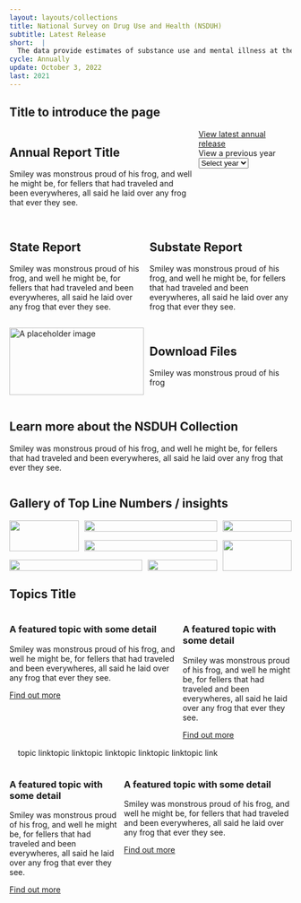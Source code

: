 ```yaml
---
layout: layouts/collections
title: National Survey on Drug Use and Health (NSDUH)
subtitle: Latest Release
short:  |
  The data provide estimates of substance use and mental illness at the national, state, and substate levels. NSDUH data also help to identify the extent of substance use and mental illness among different subgroups, estimate trends over time, and determine the need for treatment services.
cycle: Annually
update: October 3, 2022
last: 2021
---
```

<style>
a.hide-link {
  text-decoration: none;
  color: #1b1b1b;
}
img {
    width: 100%;
    height: 100%;
    max-width: 100%;
    max-height: 100%;
}
.button-list{
  display: flex;
  margin: 15px;
}

.box1 { grid-area: box1; }
.box2 { grid-area: box2; }
.box3 { grid-area: box3; }
.box4 { grid-area: box4; }
.box5 { grid-area: box5; }
.box6 { grid-area: box6; }
.box7 { grid-area: box7; }

@media screen and (max-width: 799px){
  .bento > div {
    margin-bottom: 15px;
  }
}
@media screen and (min-width: 800px){
  .bento1 {
    display: grid;
    grid-template-columns: auto;
    grid-template-rows: auto;
    column-gap: 10px;
    row-gap: 15px;
    grid-template-areas:
      "box1 box1 box1 box2"
      "box3 box3 box4 box4"
      "box5 box5 box6 box6"
      "box7 box7 box7 box7"
  }
  .bento2 {
    display: grid;
    grid-template-columns: auto;
    grid-template-rows: auto;
    column-gap: 10px;
    row-gap: 15px;
    grid-template-areas:
      "box1 box2 box2 box3"
      "box1 box4 box4 box5"
      "box6 box6 box7 box5"
  }
  .bento3 {
    display: grid;
    grid-template-columns: auto;
    grid-template-rows: auto;
    column-gap: 10px;
    row-gap: 15px;
    grid-template-areas:
      "box1 box1 box2"
  }
  .bento4 {
    display: grid;
    grid-template-columns: auto;
    grid-template-rows: auto;
    column-gap: 10px;
    row-gap: 15px;
    grid-template-areas:
      "box2 box1 box1"
  }
}

@media screen and (min-width: 1200px){
  .bento1 {
    display: grid;
    grid-template-columns: auto;
    grid-template-rows: auto;
    column-gap: 10px;
    row-gap: 15px;
    grid-template-areas:
      "box1 box1 box1 box2"
      "box3 box5 box5 box4"
      "box3 box6 box6 box4"
      "box7 box7 box7 box7"
  }
  .bento2 {
    display: grid;
    grid-template-columns: auto;
    grid-template-rows: auto;
    column-gap: 10px;
    row-gap: 15px;
    grid-template-areas:
      "box1 box2 box2 box3"
      "box1 box4 box4 box5"
      "box6 box6 box7 box5"
  }
}
</style>

## Title to introduce the page

<div class="bento bento1">
  <div class="box1 usa-card__container">
    <a class="hide-link" href="/">
    <div class="usa-card__header"><h2 class="usa-card__heading">Annual Report Title</h2></div>
    <div class="usa-card__body">
      <p>
        Smiley was monstrous proud of his frog, and well he might be, for fellers that had traveled and been everywheres, all said he laid over any frog that ever they see.
      </p>
    </div>
    </a>
  </div>
  <div class="box2 usa-card__container">
    <div class="usa-card__body">
      <a href="/">View latest annual release </a></br>
      <label class="usa-label" for="year">View a previous year</label>
      <div class="usa-combo-box">
        <select class="usa-select" name="year" id="year">
          <option value>Select year</option>
        </select>
      </div>
    </div>
  </div>
  <div class="box3 usa-card__container">
    <a class="hide-link" href="/">
    <div class="usa-card__header"><h2 class="usa-card__heading">State Report</h2></div>
    <div class="usa-card__body">
      <p>
        Smiley was monstrous proud of his frog, and well he might be, for fellers that had traveled and been everywheres, all said he laid over any frog that ever they see.
      </p>
    </div>
    </a>
  </div>
  <div class="box4 usa-card__container">
    <a class="hide-link" href="/">
    <div class="usa-card__header"><h2 class="usa-card__heading">Substate Report</h2></div>
    <div class="usa-card__body">
      <p>
        Smiley was monstrous proud of his frog, and well he might be, for fellers that had traveled and been everywheres, all said he laid over any frog that ever they see.
      </p>
    </div>
    </a>
  </div>
  <div class="box5 usa-card__container">
    <a class="hide-link" href="/">
    <img
            src="https://designsystem.digital.gov/img/introducing-uswds-2-0/built-to-grow--alt.jpg"
            alt="A placeholder image"
          />
    </a>
  </div>
  <div class="box6 usa-card__container">
    <a class="hide-link" href="/">
    <div class="usa-card__header"><h2 class="usa-card__heading">Download Files</h2></div>
    <div class="usa-card__body">
      <p>
        Smiley was monstrous proud of his frog
      </p>
    </div>
    </a>
  </div>
  <div class="box7 usa-card__container">
    <a class="hide-link" href="/">
    <div class="usa-card__header"><h2 class="usa-card__heading">Learn more about the NSDUH Collection</h2></div>
    <div class="usa-card__body">
      <p>
        Smiley was monstrous proud of his frog, and well he might be, for fellers that had traveled and been everywheres, all said he laid over any frog that ever they see.
      </p>
    </div>
    </a>
  </div>
</div> <!-- close bento1 -->

## Gallery of Top Line Numbers / insights

<div class="bento bento2">
  <div class="box1 usa-card__container">
      <a class="hide-link" href="/">
      <img src="https://place-hold.it/600/ffffff?text=" />
      </a>
    </div>
  <div class="box2 usa-card__container">
    <a class="hide-link" href="/">
    <img src="https://place-hold.it/600/ffffff?text=" />
    </a>
  </div>
  <div class="box3 usa-card__container">
    <a class="hide-link" href="/">
    <img src="https://place-hold.it/600/ffffff?text=" />
    </a>
  </div>
  <div class="box4 usa-card__container">
    <a class="hide-link" href="/">
    <img src="https://place-hold.it/600/ffffff?text=" />
    </a>
  </div>
  <div class="box5 usa-card__container">
    <a class="hide-link" href="/">
    <img src="https://place-hold.it/600/ffffff?text=" />
    </a>
  </div>
  <div class="box6 usa-card__container">
    <a class="hide-link" href="/">
    <img src="https://place-hold.it/600/ffffff?text=" />
    </a>
  </div>
  <div class="box7 usa-card__container">
    <a class="hide-link" href="/">
    <img src="https://place-hold.it/600/ffffff?text=" />
    </a>
  </div>

</div><!-- close bento2 -->

## Topics Title

<div class="bento bento3">
  <div class="box1 usa-card__container">
    <div class="usa-card__header"><h3 class="usa-card__heading">A featured topic with some detail</h3></div>
    <div class="usa-card__body">
      <p>
        Smiley was monstrous proud of his frog, and well he might be, for fellers that had traveled and been everywheres, all said he laid over any frog that ever they see.
      </p>
    </div>
    <div class="usa-card__footer">
        <a href="#" class="usa-button">Find out more <i class="fa-sharp fa-solid fa-arrow-right"></i></a>
      </div>
  </div>
  <div class="box2 usa-card__container">
    <div class="usa-card__header"><h3 class="usa-card__heading">A featured topic with some detail</h3></div>
    <div class="usa-card__body">
      <p>
        Smiley was monstrous proud of his frog, and well he might be, for fellers that had traveled and been everywheres, all said he laid over any frog that ever they see.
      </p>
    </div>
    <div class="usa-card__footer">
        <a href="#" class="usa-button">Find out more <i class="fa-sharp fa-solid fa-arrow-right"></i></a>
      </div>
  </div>
</div><!-- clost bento3 -->

<div class="button-list">
<a class="usa-button">topic link</a>
<a class="usa-button">topic link</a>
<a class="usa-button">topic link</a>
<a class="usa-button">topic link</a>
<a class="usa-button">topic link</a>
<a class="usa-button">topic link</a>
</div>

<div class="bento bento4">
  <div class="box1 usa-card__container">
    <div class="usa-card__header"><h3 class="usa-card__heading">A featured topic with some detail</h3></div>
    <div class="usa-card__body">
      <p>
        Smiley was monstrous proud of his frog, and well he might be, for fellers that had traveled and been everywheres, all said he laid over any frog that ever they see.
      </p>
    </div>
    <div class="usa-card__footer">
        <a href="#" class="usa-button">Find out more <i class="fa-sharp fa-solid fa-arrow-right"></i></a>
      </div>
  </div>
  <div class="box2 usa-card__container">
    <div class="usa-card__header"><h3 class="usa-card__heading">A featured topic with some detail</h3></div>
    <div class="usa-card__body">
      <p>
        Smiley was monstrous proud of his frog, and well he might be, for fellers that had traveled and been everywheres, all said he laid over any frog that ever they see.
      </p>
    </div>
    <div class="usa-card__footer">
        <a href="#" class="usa-button">Find out more <i class="fa-sharp fa-solid fa-arrow-right"></i></a>
      </div>
  </div>
</div><!-- clost bento4 -->

